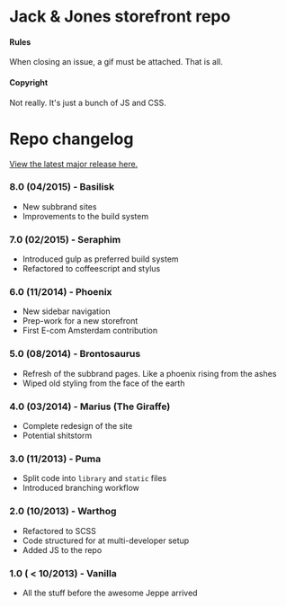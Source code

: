 # Jack &amp; Jones storefront repo

#### Rules
When closing an issue, a gif must be attached. That is all.

#### Copyright
Not really. It's just a bunch of JS and CSS.


# Repo changelog

[View the latest major release here.](https://github.com/jackjonesfashion/JJ-CSS/releases/latest)

### 8.0 (04/2015) - Basilisk

- New subbrand sites
- Improvements to the build system

### 7.0 (02/2015) - Seraphim

- Introduced gulp as preferred build system
- Refactored to coffeescript and stylus

### 6.0 (11/2014) - Phoenix

- New sidebar navigation
- Prep-work for a new storefront
- First E-com Amsterdam contribution

### 5.0 (08/2014) - Brontosaurus

- Refresh of the subbrand pages. Like a phoenix rising from the ashes
- Wiped old styling from the face of the earth

### 4.0 (03/2014) - Marius (The Giraffe)

- Complete redesign of the site
- Potential shitstorm

### 3.0 (11/2013) - Puma

- Split code into `library` and `static` files
- Introduced branching workflow

### 2.0 (10/2013) - Warthog

- Refactored to SCSS
- Code structured for at multi-developer setup
- Added JS to the repo

### 1.0 ( < 10/2013) - Vanilla

- All the stuff before the awesome Jeppe arrived